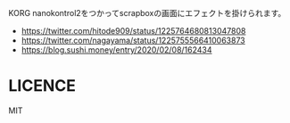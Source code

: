 KORG nanokontrol2をつかってscrapboxの画面にエフェクトを掛けられます。

- https://twitter.com/hitode909/status/1225764680813047808
- https://twitter.com/nagayama/status/1225755566410063873
- https://blog.sushi.money/entry/2020/02/08/162434

# LICENCE

MIT
